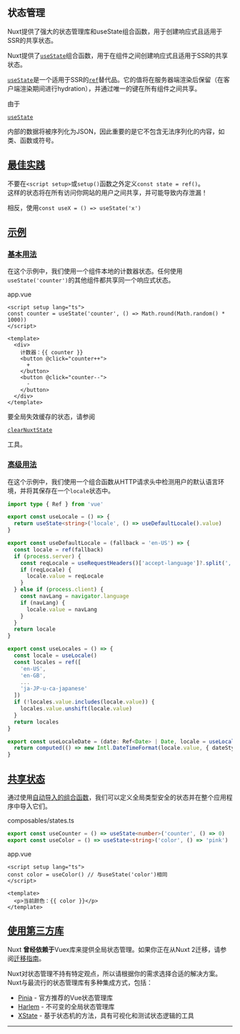 ## 状态管理

Nuxt提供了强大的状态管理库和useState组合函数，用于创建响应式且适用于SSR的共享状态。

Nuxt提供了[`useState`](https://nuxt.com.cn/docs/api/composables/use-state)组合函数，用于在组件之间创建响应式且适用于SSR的共享状态。

[`useState`](https://nuxt.com.cn/docs/api/composables/use-state)是一个适用于SSR的[`ref`](https://vuejs.org/api/reactivity-core.html#ref)替代品。它的值将在服务器端渲染后保留（在客户端渲染期间进行hydration），并通过唯一的键在所有组件之间共享。

由于

[`useState`](https://nuxt.com.cn/docs/api/composables/use-state)

内部的数据将被序列化为JSON，因此重要的是它不包含无法序列化的内容，如类、函数或符号。

## [最佳实践](#最佳实践)

不要在`<script setup>`或`setup()`函数之外定义`const state = ref()`。  
这样的状态将在所有访问你网站的用户之间共享，并可能导致内存泄漏！

相反，使用`const useX = () => useState('x')`

## [示例](#示例)

### [基本用法](#基本用法)

在这个示例中，我们使用一个组件本地的计数器状态。任何使用`useState('counter')`的其他组件都共享同一个响应式状态。

app.vue

```vue
<script setup lang="ts">
const counter = useState('counter', () => Math.round(Math.random() * 1000))
</script>

<template>
  <div>
    计数器：{{ counter }}
    <button @click="counter++">
      +
    </button>
    <button @click="counter--">
      -
    </button>
  </div>
</template>
```

要全局失效缓存的状态，请参阅

[`clearNuxtState`](https://nuxt.com.cn/docs/api/utils/clear-nuxt-state)

工具。

### [高级用法](#高级用法)

在这个示例中，我们使用一个组合函数从HTTP请求头中检测用户的默认语言环境，并将其保存在一个`locale`状态中。

```ts
import type { Ref } from 'vue'

export const useLocale = () => {
  return useState<string>('locale', () => useDefaultLocale().value)
}

export const useDefaultLocale = (fallback = 'en-US') => {
  const locale = ref(fallback)
  if (process.server) {    
    const reqLocale = useRequestHeaders()['accept-language']?.split(',')[0]
    if (reqLocale) {
      locale.value = reqLocale
    }
  } else if (process.client) {
    const navLang = navigator.language
    if (navLang) {
      locale.value = navLang
    }
  }
  return locale
}

export const useLocales = () => {
  const locale = useLocale()
  const locales = ref([
    'en-US',
    'en-GB',
    ...
    'ja-JP-u-ca-japanese'
  ])
  if (!locales.value.includes(locale.value)) {
    locales.value.unshift(locale.value)
  }
  return locales
}

export const useLocaleDate = (date: Ref<Date> | Date, locale = useLocale()) => {
  return computed(() => new Intl.DateTimeFormat(locale.value, { dateStyle: 'full' }).format(unref(date)))
}
```

## [共享状态](#共享状态)

通过使用[自动导入的组合函数](https://nuxt.com.cn/docs/guide/directory-structure/composables)，我们可以定义全局类型安全的状态并在整个应用程序中导入它们。

composables/states.ts

```ts
export const useCounter = () => useState<number>('counter', () => 0)
export const useColor = () => useState<string>('color', () => 'pink')
```

app.vue

```vue
<script setup lang="ts">
const color = useColor() // 与useState('color')相同
</script>

<template>
  <p>当前颜色：{{ color }}</p>
</template>
```

## [使用第三方库](#使用第三方库)

Nuxt **曾经依赖于**Vuex库来提供全局状态管理。如果你正在从Nuxt 2迁移，请参阅[迁移指南](https://nuxt.com.cn/docs/migration/configuration#vuex)。

Nuxt对状态管理不持有特定观点，所以请根据你的需求选择合适的解决方案。Nuxt与最流行的状态管理库有多种集成方式，包括：

+   [Pinia](https://nuxt.com.cn/modules/pinia) - 官方推荐的Vue状态管理库
+   [Harlem](https://nuxt.com.cn/modules/harlem) - 不可变的全局状态管理库
+   [XState](https://nuxt.com.cn/modules/xstate) - 基于状态机的方法，具有可视化和测试状态逻辑的工具

* * *